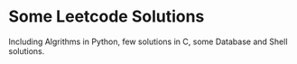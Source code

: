 # Some Leetcode Solutions
Including Algrithms in Python, few solutions in C, some Database and Shell solutions.
